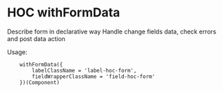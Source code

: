 # HOC withFormData
Describe form in declarative way
Handle change fields data, check errors and post data action

Usage:
```
    withFormData({
        labelClassName = 'label-hoc-form',
        fieldWrapperClassName = 'field-hoc-form'
    })(Component)
```
